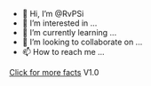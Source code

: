 - 👋 Hi, I’m @RvPSi
- 👀 I’m interested in ...
- 🌱 I’m currently learning ...
- 💞️ I’m looking to collaborate on ...
- 📫 How to reach me ...

<!---
RvPSi/RvPSi is a ✨ special ✨ repository because its `README.md` (this file) appears on your GitHub profile.
You can click the Preview link to take a look at your changes.
--->
[Click for more facts](www.rvps0000.blogspot.com)
V1.0
